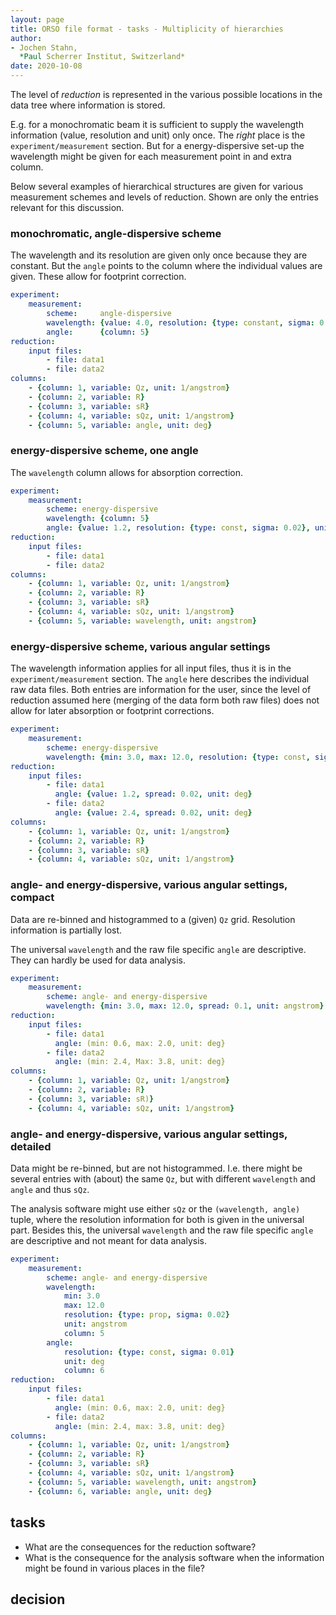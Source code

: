 ```yaml
---
layout: page
title: ORSO file format - tasks - Multiplicity of hierarchies
author:
- Jochen Stahn,  
  *Paul Scherrer Institut, Switzerland*
date: 2020-10-08
---
```


The level of *reduction* is represented in the various possible
locations in the data tree where information is stored.

E.g. for a monochromatic beam it is sufficient to supply the wavelength information
(value, resolution and unit) only once. The *right* place is the 
`experiment/measurement` section. But for a energy-dispersive 
set-up the wavelength might be given for each measurement point in
and extra column. 

Below several examples of hierarchical structures are given for
various measurement schemes and levels of reduction. Shown are only the
entries relevant for this discussion.

### monochromatic, angle-dispersive scheme

The wavelength and its resolution are given only once because
they are constant. But the `angle` points to the column where
the individual values are given. These allow for footprint correction.

```YAML
experiment:
    measurement:
        scheme:     angle-dispersive
        wavelength: {value: 4.0, resolution: {type: constant, sigma: 0.1}, unit: angstrom}
        angle:      {column: 5}
reduction:
    input files:
        - file: data1
        - file: data2
columns:
    - {column: 1, variable: Qz, unit: 1/angstrom}
    - {column: 2, variable: R}
    - {column: 3, variable: sR}
    - {column: 4, variable: sQz, unit: 1/angstrom}
    - {column: 5, variable: angle, unit: deg}
```

### energy-dispersive scheme, one angle

The `wavelength` column allows for absorption correction.

```YAML
experiment:
    measurement:
        scheme: energy-dispersive
        wavelength: {column: 5}
        angle: {value: 1.2, resolution: {type: const, sigma: 0.02}, unit: deg}
reduction:
    input files:
        - file: data1
        - file: data2
columns:
    - {column: 1, variable: Qz, unit: 1/angstrom}
    - {column: 2, variable: R}
    - {column: 3, variable: sR}
    - {column: 4, variable: sQz, unit: 1/angstrom}
    - {column: 5, variable: wavelength, unit: angstrom}
```

### energy-dispersive scheme, various angular settings

The wavelength information applies for all input files, thus it is
in the `experiment/measurement` section. 
The `angle` here describes the individual raw data files. 
Both entries are information for the user, since the level of
reduction assumed here (merging of the data form both raw files) does not allow
for later absorption or footprint corrections.

```YAML
experiment:
    measurement:
        scheme: energy-dispersive
        wavelength: {min: 3.0, max: 12.0, resolution: {type: const, sigma: 0.1}, unit: angstrom}
reduction:
    input files:
        - file: data1
          angle: {value: 1.2, spread: 0.02, unit: deg}
        - file: data2
          angle: {value: 2.4, spread: 0.02, unit: deg}
columns:
    - {column: 1, variable: Qz, unit: 1/angstrom}
    - {column: 2, variable: R}
    - {column: 3, variable: sR}
    - {column: 4, variable: sQz, unit: 1/angstrom}
```

### angle- and energy-dispersive, various angular settings, compact

Data are re-binned and histogrammed to a (given) `Qz` grid. 
Resolution information is partially lost.

The universal `wavelength` and the raw file specific
`angle` are descriptive. They can hardly be used
for data analysis.

```YAML
experiment:
    measurement:
        scheme: angle- and energy-dispersive
        wavelength: {min: 3.0, max: 12.0, spread: 0.1, unit: angstrom}
reduction:
    input files:
        - file: data1
          angle: (min: 0.6, max: 2.0, unit: deg}
        - file: data2
          angle: (min: 2.4, Max: 3.8, unit: deg}
columns:
    - {column: 1, variable: Qz, unit: 1/angstrom}
    - {column: 2, variable: R}
    - {column: 3, variable: sR)}
    - {column: 4, variable: sQz, unit: 1/angstrom}
```

### angle- and energy-dispersive, various angular settings, detailed

Data might be re-binned, but are not histogrammed. I.e. there might be 
several entries with (about) the same `Qz`, but with different `wavelength` and
`angle` and thus `sQz`.

The analysis software might use either `sQz` or the `(wavelength, angle)`
tuple, where the resolution information for both is given in the universal
part. Besides this, the universal `wavelength` and the raw file specific
`angle` are descriptive and not meant for data analysis.

```YAML
experiment:
    measurement:
        scheme: angle- and energy-dispersive
        wavelength: 
            min: 3.0
            max: 12.0
            resolution: {type: prop, sigma: 0.02}
            unit: angstrom
            column: 5
        angle: 
            resolution: {type: const, sigma: 0.01}
            unit: deg
            column: 6
reduction:
    input files:
        - file: data1
          angle: (min: 0.6, max: 2.0, unit: deg}
        - file: data2
          angle: (min: 2.4, max: 3.8, unit: deg}
columns:
    - {column: 1, variable: Qz, unit: 1/angstrom}
    - {column: 2, variable: R}
    - {column: 3, variable: sR}
    - {column: 4, variable: sQz, unit: 1/angstrom}
    - {column: 5, variable: wavelength, unit: angstrom}
    - {column: 6, variable: angle, unit: deg}
``` 

## tasks

- What are the consequences for the reduction software?
- What is the consequence for the analysis software when the
  information might be found in various places in the 
  file?

## decision
 
